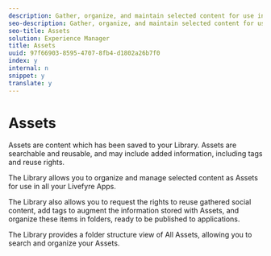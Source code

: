 ```yaml
---
description: Gather, organize, and maintain selected content for use in your Livefyre Apps.
seo-description: Gather, organize, and maintain selected content for use in your Livefyre Apps.
seo-title: Assets
solution: Experience Manager
title: Assets
uuid: 97f66903-8595-4707-8fb4-d1802a26b7f0
index: y
internal: n
snippet: y
translate: y
---
```


# Assets

Assets are content which has been saved to your Library. Assets are searchable and reusable, and may include added information, including tags and reuse rights.

The Library allows you to organize and manage selected content as Assets for use in all your Livefyre Apps.

The Library also allows you to request the rights to reuse gathered social content, add tags to augment the information stored with Assets, and organize these items in folders, ready to be published to applications.

The Library provides a folder structure view of All Assets, allowing you to search and organize your Assets.
